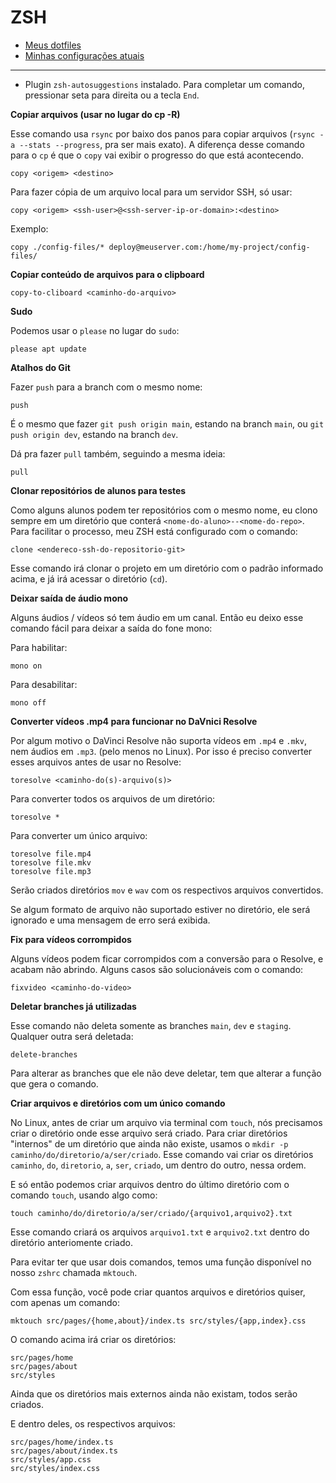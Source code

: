 # ZSH

- [Meus dotfiles](https://github.com/fdaciuk/dotfiles)
- [Minhas configurações atuais](https://github.com/fdaciuk/install-linux/blob/master/pop-os.md)

---

- Plugin `zsh-autosuggestions` instalado. Para completar um comando, pressionar seta para direita ou a tecla `End`.

**Copiar arquivos (usar no lugar do cp -R)**

Esse comando usa `rsync` por baixo dos panos para copiar arquivos (`rsync -a --stats --progress`, pra ser mais exato). 
A diferença desse comando para o `cp` é que o `copy` vai exibir o progresso do que está acontecendo.

```
copy <origem> <destino>
```

Para fazer cópia de um arquivo local para um servidor SSH, só usar:

```
copy <origem> <ssh-user>@<ssh-server-ip-or-domain>:<destino>
```

Exemplo:

```
copy ./config-files/* deploy@meuserver.com:/home/my-project/config-files/
```

**Copiar conteúdo de arquivos para o clipboard**

```
copy-to-cliboard <caminho-do-arquivo>
```

**Sudo**

Podemos usar o `please` no lugar do `sudo`:

```
please apt update
```

**Atalhos do Git**

Fazer `push` para a branch com o mesmo nome:

```
push
```

É o mesmo que fazer `git push origin main`, estando na branch `main`, ou `git push origin dev`, estando na branch `dev`.

Dá pra fazer `pull` também, seguindo a mesma ideia:

```
pull
```

**Clonar repositórios de alunos para testes**

Como alguns alunos podem ter repositórios com o mesmo nome, eu clono sempre em um diretório que conterá `<nome-do-aluno>--<nome-do-repo>`. 
Para facilitar o processo, meu ZSH está configurado com o comando:

```
clone <endereco-ssh-do-repositorio-git>
```

Esse comando irá clonar o projeto em um diretório com o padrão informado acima, e já irá acessar o diretório (`cd`).

**Deixar saída de áudio mono**

Alguns áudios / vídeos só tem áudio em um canal. Então eu deixo esse comando fácil para deixar a saída do fone mono:

Para habilitar:

```
mono on
```

Para desabilitar:

```
mono off
```

**Converter vídeos .mp4 para funcionar no DaVnici Resolve**

Por algum motivo o DaVinci Resolve não suporta vídeos em `.mp4` e `.mkv`, nem áudios em `.mp3`. (pelo menos no Linux). 
Por isso é preciso converter esses arquivos antes de usar no Resolve:

```
toresolve <caminho-do(s)-arquivo(s)>
```

Para converter todos os arquivos de um diretório:

```
toresolve *
```

Para converter um único arquivo:

```
toresolve file.mp4
toresolve file.mkv
toresolve file.mp3
```

Serão criados diretórios `mov` e `wav` com os respectivos arquivos convertidos.

Se algum formato de arquivo não suportado estiver no diretório, ele será ignorado e uma mensagem de erro será exibida.

**Fix para vídeos corrompidos**

Alguns vídeos podem ficar corrompidos com a conversão para o Resolve, e acabam não abrindo. Alguns casos são solucionáveis com o comando:

```
fixvideo <caminho-do-video>
```

**Deletar branches já utilizadas**

Esse comando não deleta somente as branches `main`, `dev` e `staging`. Qualquer outra será deletada:

```
delete-branches
```

Para alterar as branches que ele não deve deletar, tem que alterar a função que gera o comando.

**Criar arquivos e diretórios com um único comando**

No Linux, antes de criar um arquivo via terminal com `touch`, nós precisamos criar o diretório onde esse arquivo será criado.
Para criar diretórios "internos" de um diretório que ainda não existe, usamos o `mkdir -p caminho/do/diretorio/a/ser/criado`.
Esse comando vai criar os diretórios `caminho`, `do`, `diretorio`, `a`, `ser`, `criado`, um dentro do outro, nessa ordem.

E só então podemos criar arquivos dentro do último diretório com o comando `touch`, usando algo como:

```
touch caminho/do/diretorio/a/ser/criado/{arquivo1,arquivo2}.txt
```

Esse comando criará os arquivos `arquivo1.txt` e `arquivo2.txt` dentro do diretório anteriomente criado.

Para evitar ter que usar dois comandos, temos uma função disponível no nosso `zshrc` chamada `mktouch`.

Com essa função, você pode criar quantos arquivos e diretórios quiser, com apenas um comando:

```
mktouch src/pages/{home,about}/index.ts src/styles/{app,index}.css
```

O comando acima irá criar os diretórios:

```
src/pages/home
src/pages/about
src/styles
```

Ainda que os diretórios mais externos ainda não existam, todos serão criados.

E dentro deles, os respectivos arquivos:

```
src/pages/home/index.ts
src/pages/about/index.ts
src/styles/app.css
src/styles/index.css
```
